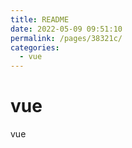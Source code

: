 ```yaml
---
title: README
date: 2022-05-09 09:51:10
permalink: /pages/38321c/
categories: 
  - vue
---
```



# vue
vue